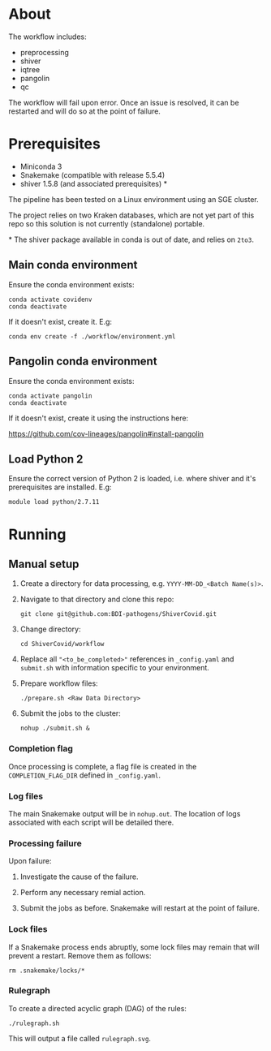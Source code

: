 # About

The workflow includes:

- preprocessing
- shiver
- iqtree
- pangolin
- qc

The workflow will fail upon error. Once an issue is resolved, it can be restarted and will do so at the point of failure.

# Prerequisites

- Miniconda 3
- Snakemake (compatible with release 5.5.4)
- shiver 1.5.8 (and associated prerequisites) *

The pipeline has been tested on a Linux environment using an SGE cluster.

The project relies on two Kraken databases, which are not yet part of this repo so this solution is not currently (standalone) portable.

\* The shiver package available in conda is out of date, and relies on `2to3`.

## Main conda environment

Ensure the conda environment exists:
```
conda activate covidenv
conda deactivate
```
If it doesn't exist, create it. E.g:
```
conda env create -f ./workflow/environment.yml
```

## Pangolin conda environment

Ensure the conda environment exists:
```
conda activate pangolin
conda deactivate
```
If it doesn't exist, create it using the instructions here:

https://github.com/cov-lineages/pangolin#install-pangolin

## Load Python 2

Ensure the correct version of Python 2 is loaded, i.e. where shiver and it's prerequisites are installed. E.g:
```
module load python/2.7.11
```

# Running

## Manual setup

1. Create a directory for data processing, e.g. `YYYY-MM-DD_<Batch Name(s)>`.

1. Navigate to that directory and clone this repo:
    ```
    git clone git@github.com:BDI-pathogens/ShiverCovid.git
    ```

1. Change directory:
    ```
    cd ShiverCovid/workflow
    ```

1. Replace all `"<to_be_completed>"` references in `_config.yaml` and `submit.sh` with information specific to your environment.

1. Prepare workflow files:
    ```
    ./prepare.sh <Raw Data Directory>
    ```

1. Submit the jobs to the cluster:

    ```
    nohup ./submit.sh &
    ```

### Completion flag

Once processing is complete, a flag file is created in the `COMPLETION_FLAG_DIR` defined in `_config.yaml`.

### Log files

The main Snakemake output will be in `nohup.out`. The location of logs associated with each script will be detailed there.

### Processing failure

Upon failure:
 
1. Investigate the cause of the failure.

1. Perform any necessary remial action.

1. Submit the jobs as before. Snakemake will restart at the point of failure.

### Lock files

If a Snakemake process ends abruptly, some lock files may remain that will prevent a restart. Remove them as follows:

`rm .snakemake/locks/*`

### Rulegraph

To create a directed acyclic graph (DAG) of the rules:

`./rulegraph.sh`

This will output a file called `rulegraph.svg`.
